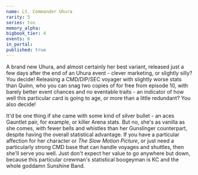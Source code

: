 ```yaml
---
name: Lt. Commander Uhura
rarity: 5
series: tos
memory_alpha:
bigbook_tier: 4
events: 6
in_portal:
published: true
---
```


A brand new Uhura, and almost certainly her best variant, released just a few days after the end of an Uhura event - clever marketing, or slightly silly? You decide! Releasing a CMD/DIP/SEC voyager with slightly worse stats than Quinn, who you can snag two copies of for free from episode 10, with barely better event chances and no eventable traits - an indicator of how well this particular card is going to age, or more than a little redundant? You also decide!

It'd be one thing if she came with some kind of silver bullet - an aces Gauntlet pair, for example, or killer Arena stats. But no, she's as vanilla as she comes, with fewer bells and whistles than her Gunslinger counterpart, despite having the overall statistical advantage. If you have a particular affection for her character or  _The Slow Motion Picture_, or just need a particularly strong CMD base that can handle voyages and shuttles, then she'll serve you well. Just don't expect her value to go anywhere but down, because this particular crewman's statistical boogeyman is KC and the whole goddamn Sunshine Band.
